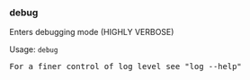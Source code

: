 ### debug
Enters debugging mode (HIGHLY VERBOSE)

Usage: `debug`
<pre>
For a finer control of log level see "log --help"
</pre>
